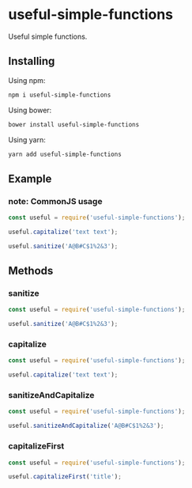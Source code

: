 # useful-simple-functions

Useful simple functions.

## Installing

Using npm:
```bash
npm i useful-simple-functions
```
Using bower:
```bash
bower install useful-simple-functions
```
Using yarn:

```bash
yarn add useful-simple-functions
```

## Example

### note: CommonJS usage

```js
const useful = require('useful-simple-functions');

useful.capitalize('text text');

useful.sanitize('A@B#C$1%2&3');

```
## Methods

### sanitize

```js
const useful = require('useful-simple-functions');

useful.sanitize('A@B#C$1%2&3');
```

### capitalize

```js
const useful = require('useful-simple-functions');

useful.capitalize('text text');
```

### sanitizeAndCapitalize

```js
const useful = require('useful-simple-functions');

useful.sanitizeAndCapitalize('A@B#C$1%2&3');
```

### capitalizeFirst

```js
const useful = require('useful-simple-functions');

useful.capitalizeFirst('title');
```